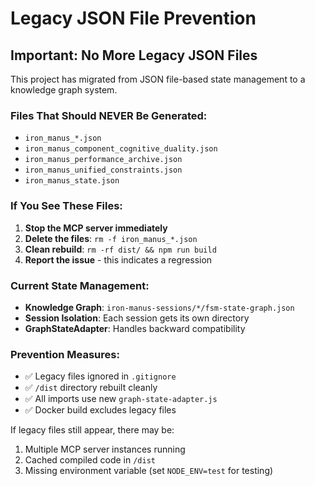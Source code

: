 # Legacy JSON File Prevention

## Important: No More Legacy JSON Files

This project has migrated from JSON file-based state management to a knowledge graph system. 

### Files That Should NEVER Be Generated:
- `iron_manus_*.json`
- `iron_manus_component_cognitive_duality.json`
- `iron_manus_performance_archive.json`
- `iron_manus_unified_constraints.json`
- `iron_manus_state.json`

### If You See These Files:
1. **Stop the MCP server immediately**
2. **Delete the files**: `rm -f iron_manus_*.json`
3. **Clean rebuild**: `rm -rf dist/ && npm run build`
4. **Report the issue** - this indicates a regression

### Current State Management:
- **Knowledge Graph**: `iron-manus-sessions/*/fsm-state-graph.json`
- **Session Isolation**: Each session gets its own directory
- **GraphStateAdapter**: Handles backward compatibility

### Prevention Measures:
- ✅ Legacy files ignored in `.gitignore`
- ✅ `/dist` directory rebuilt cleanly
- ✅ All imports use new `graph-state-adapter.js`
- ✅ Docker build excludes legacy files

If legacy files still appear, there may be:
1. Multiple MCP server instances running
2. Cached compiled code in `/dist`
3. Missing environment variable (set `NODE_ENV=test` for testing)